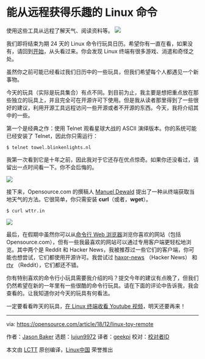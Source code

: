 [#]: collector: (lujun9972)
[#]: translator: (geekpi)
[#]: reviewer: ( )
[#]: publisher: ( )
[#]: url: ( )
[#]: subject: (The Linux command line can fetch fun from afar)
[#]: via: (https://opensource.com/article/18/12/linux-toy-remote)
[#]: author: (Jason Baker https://opensource.com/users/jason-baker)

能从远程获得乐趣的 Linux 命令
======
使用这些工具从远程了解天气、阅读资料等。
![](https://opensource.com/sites/default/files/styles/image-full-size/public/uploads/linux-toy-remote.png?itok=mHm9POPi)

我们即将结束为期 24 天的 Linux 命令行玩具日历。希望你有一直在看，如果没有，请回到[开始][1]，从头看过来。你会发现 Linux 终端有很多游戏、消遣和奇怪之处。

虽然你之前可能已经看过我们日历中的一些玩具，但我们希望每个人都遇见一个新事物。

今天的玩具（实际是玩具集合）有点不同。到目前为止，我主要是想把重点放在那些独立的玩具上，并且完全可在开源许可下使用。但是我从读者那里得到了一些很好的建议，利用开源工具远程访问一些开源或者不开源的东西。今天，我将介绍其中的一些。

第一个是经典之作：使用 Telnet 观看星球大战的 ASCII 演绎版本。你的系统可能已经安装了 Telnet，因此你只需运行：

```
$ telnet towel.blinkenlights.nl
```

我第一次看到它是十年之前，因此我对于它还存在优点惊奇。如果你还没看过，请留出一点时间看一下。你不会后悔的。

![](https://opensource.com/sites/default/files/uploads/linux-toy-star-wars.png)

接下来，Opensource.com 的撰稿人 [Manuel Dewald][2] 提出了一种从终端获取当地天气的方法。它很简单，你只需安装 **curl**（或者，**wget**）。

```
$ curl wttr.in
```

![](https://opensource.com/sites/default/files/uploads/linux-toy-weather.png)

最后，在假期中虽然你可以从[命令行 Web 浏览器][3]浏览你喜欢的网站（包括 Opensource.com），但有一些我最喜欢的网站可以通过专用客户端更轻松地浏览。其中两个是 Reddit 和 Hacker News，我被推荐过一些它们的客户端，你可能也想尝试，它们都使用开源许可。我尝试过 [haxor-news][4] （Hacker News） 和 [rtv][5] （Reddit），它们都还不错。

你有特别喜欢的命令行小玩具需要我介绍的吗？提交今年的建议有点晚了，但我们仍然希望在新的一年里有一些很酷的命令行玩具。请在下面的评论中告诉我，我会查看的。让我知道你对今天的玩具有何看法。

一定要看看昨天的玩具，[在 Linux 终端收看 Youtube 视频][2]，明天还要再来！

--------------------------------------------------------------------------------

via: https://opensource.com/article/18/12/linux-toy-remote

作者：[Jason Baker][a]
选题：[lujun9972][b]
译者：[geekpi](https://github.com/geekpi)
校对：[校对者ID](https://github.com/校对者ID)

本文由 [LCTT](https://github.com/LCTT/TranslateProject) 原创编译，[Linux中国](https://linux.cn/) 荣誉推出

[a]: https://opensource.com/users/jason-baker
[b]: https://github.com/lujun9972
[1]: https://opensource.com/article/18/12/linux-toy-boxes
[2]: https://opensource.com/users/ntlx
[3]: https://opensource.com/article/16/12/web-browsers-linux-command-line
[4]: https://github.com/donnemartin/haxor-news
[5]: https://github.com/michael-lazar/rtv
[6]: https://opensource.com/article/18/12/linux-toy-youtube-dl